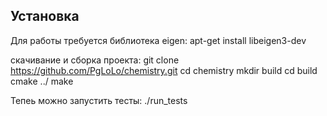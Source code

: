 ## Установка

Для работы требуется библиотека eigen:
apt-get install libeigen3-dev

скачивание и сборка проекта:
git clone https://github.com/PgLoLo/chemistry.git
cd chemistry
mkdir build
cd build
cmake ../
make

Тепеь можно запустить тесты:
./run_tests